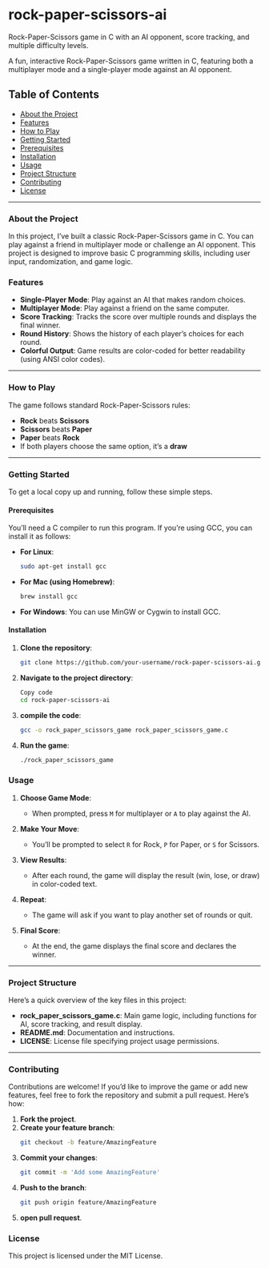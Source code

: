 # rock-paper-scissors-ai

Rock-Paper-Scissors game in C with an AI opponent, score tracking, and multiple difficulty levels.

A fun, interactive Rock-Paper-Scissors game written in C, featuring both a multiplayer mode and a single-player mode against an AI opponent.

## Table of Contents
- [About the Project](#about-the-project)
- [Features](#features)
- [How to Play](#how-to-play)
- [Getting Started](#getting-started)
- [Prerequisites](#prerequisites)
- [Installation](#installation)
- [Usage](#usage)
- [Project Structure](#project-structure)
- [Contributing](#contributing)
- [License](#license)


---

### About the Project

In this project, I’ve built a classic Rock-Paper-Scissors game in C. You can play against a friend in multiplayer mode or challenge an AI opponent. This project is designed to improve basic C programming skills, including user input, randomization, and game logic.

### Features
- **Single-Player Mode**: Play against an AI that makes random choices.
- **Multiplayer Mode**: Play against a friend on the same computer.
- **Score Tracking**: Tracks the score over multiple rounds and displays the final winner.
- **Round History**: Shows the history of each player’s choices for each round.
- **Colorful Output**: Game results are color-coded for better readability (using ANSI color codes).

---

### How to Play

The game follows standard Rock-Paper-Scissors rules:
- **Rock** beats **Scissors**
- **Scissors** beats **Paper**
- **Paper** beats **Rock**
- If both players choose the same option, it’s a **draw**

---

### Getting Started

To get a local copy up and running, follow these simple steps.

#### Prerequisites

You’ll need a C compiler to run this program. If you’re using GCC, you can install it as follows:

- **For Linux**:
  ```bash
  sudo apt-get install gcc

- **For Mac (using Homebrew)**:
  ```bash
  brew install gcc
- **For Windows**:
  You can use MinGW or Cygwin to install GCC.
#### Installation

1. **Clone the repository**:
   ```bash
   git clone https://github.com/your-username/rock-paper-scissors-ai.git

2. **Navigate to the project directory**:

   ```bash
   Copy code
   cd rock-paper-scissors-ai

   
3. **compile the code**:
   ```bash
   gcc -o rock_paper_scissors_game rock_paper_scissors_game.c

4. **Run the game**:
   ```bash
   ./rock_paper_scissors_game

### Usage

1. **Choose Game Mode**:
   - When prompted, press `M` for multiplayer or `A` to play against the AI.

2. **Make Your Move**:
   - You’ll be prompted to select `R` for Rock, `P` for Paper, or `S` for Scissors.

3. **View Results**:
   - After each round, the game will display the result (win, lose, or draw) in color-coded text.

4. **Repeat**:
   - The game will ask if you want to play another set of rounds or quit.

5. **Final Score**:
   - At the end, the game displays the final score and declares the winner.

---

### Project Structure

Here’s a quick overview of the key files in this project:

- **rock_paper_scissors_game.c**: Main game logic, including functions for AI, score tracking, and result display.
- **README.md**: Documentation and instructions.
- **LICENSE**: License file specifying project usage permissions.

---

### Contributing

Contributions are welcome! If you’d like to improve the game or add new features, feel free to fork the repository and submit a pull request. Here’s how:

1. **Fork the project**.
2. **Create your feature branch**:
   ```bash
   git checkout -b feature/AmazingFeature
3. **Commit your changes**:
   ```bash
   git commit -m 'Add some AmazingFeature'

4. **Push to the branch**:
   ```bash
   git push origin feature/AmazingFeature
5. **open pull request**.
   
### License

This project is licensed under the MIT License.


